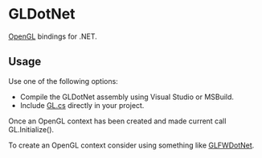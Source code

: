 # GLDotNet

[OpenGL](https://www.opengl.org/) bindings for .NET.

## Usage

Use one of the following options:

* Compile the GLDotNet assembly using Visual Studio or MSBuild.
* Include [GL.cs](https://github.com/smack0007/GLDotNet/blob/master/src/GLDotNet/GL.cs) directly
  in your project.
  
Once an OpenGL context has been created and made current call GL.Initialize().
  
To create an OpenGL context consider using something like [GLFWDotNet](https://github.com/smack0007/GLFWDotNet).
